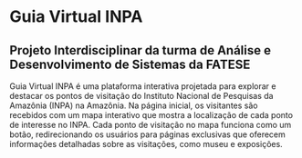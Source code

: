 # Guia Virtual INPA

## Projeto Interdisciplinar da turma de Análise e Desenvolvimento de Sistemas da FATESE

Guia Virtual INPA é uma plataforma interativa projetada para explorar e destacar os pontos de visitação do Instituto Nacional de Pesquisas da Amazônia (INPA) na Amazônia. Na página inicial, os visitantes são recebidos com um mapa interativo que mostra a localização de cada ponto de interesse no INPA. Cada ponto de visitação no mapa funciona como um botão, redirecionando os usuários para páginas exclusivas que oferecem informações detalhadas sobre as visitações, como museu e exposições.
